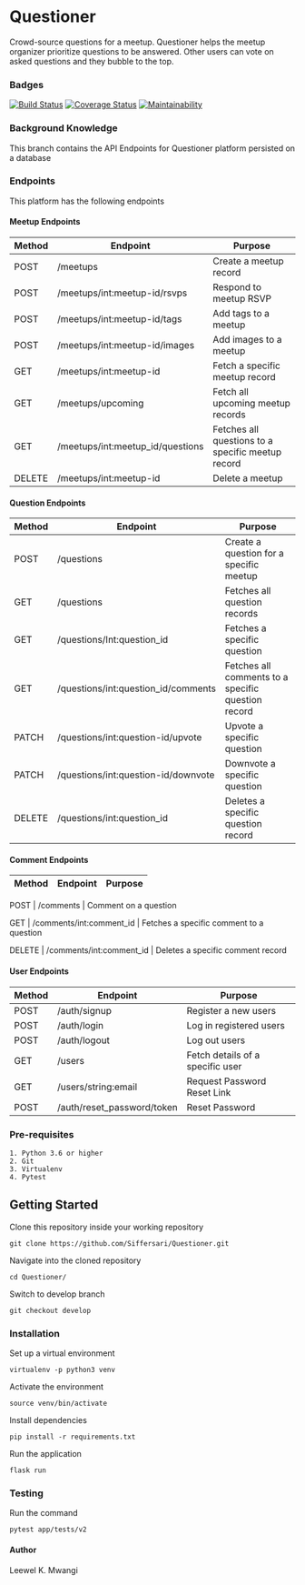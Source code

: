 # Questioner

Crowd-source questions for a meetup. Questioner helps the meetup organizer prioritize
questions to be answered. Other users can vote on asked questions and they bubble to the top.

### Badges
[![Build Status](https://travis-ci.com/Siffersari/Questioner.svg?branch=developv2)](https://travis-ci.com/Siffersari/Questioner) [![Coverage Status](https://coveralls.io/repos/github/Siffersari/Questioner/badge.svg?branch=ft-user-login-163047289)](https://coveralls.io/github/Siffersari/Questioner?branch=ft-user-login-163047289) [![Maintainability](https://api.codeclimate.com/v1/badges/132f7853a5541a616bba/maintainability)](https://codeclimate.com/github/Siffersari/Questioner/maintainability)


### Background Knowledge


This branch contains the API Endpoints for Questioner platform persisted on a database

### Endpoints

This platform has the following endpoints

#### Meetup Endpoints

Method | Endpoint | Purpose
--- | --- | ---
POST | /meetups | Create a meetup record
POST | /meetups/int:meetup-id/rsvps | Respond to meetup RSVP
POST | /meetups/int:meetup-id/tags | Add tags to a meetup
POST | /meetups/int:meetup-id/images | Add images to a meetup
GET | /meetups/int:meetup-id | Fetch a specific meetup record
GET | /meetups/upcoming | Fetch all upcoming meetup records
GET | /meetups/int:meetup_id/questions | Fetches all questions to a specific meetup record
DELETE | /meetups/int:meetup-id | Delete a meetup

#### Question Endpoints

Method | Endpoint | Purpose
--- | --- | ---
POST | /questions | Create a question for a specific meetup
GET | /questions | Fetches all question records
GET | /questions/Int:question_id | Fetches a specific question
GET | /questions/int:question_id/comments | Fetches all comments to a specific question record
PATCH | /questions/int:question-id/upvote | Upvote a specific question
PATCH | /questions/int:question-id/downvote | Downvote a specific question
DELETE | /questions/int:question_id | Deletes a specific question record


#### Comment Endpoints

Method | Endpoint | Purpose
--- | --- | ---

POST | /comments | Comment on a question

GET | /comments/int:comment_id | Fetches a specific comment to a question

DELETE | /comments/int:comment_id | Deletes a specific comment record

#### User Endpoints

Method | Endpoint | Purpose
--- | --- | ---
POST | /auth/signup | Register a new users
POST | /auth/login | Log in registered users
POST | /auth/logout | Log out users 
GET | /users | Fetch details of a specific user
GET | /users/string:email | Request Password Reset Link
POST |/auth/reset_password/token | Reset Password

### Pre-requisites
```
1. Python 3.6 or higher
2. Git
3. Virtualenv
4. Pytest

```
## Getting Started

Clone this repository inside your working repository
```
git clone https://github.com/Siffersari/Questioner.git

```
Navigate into the cloned repository
```
cd Questioner/
```
Switch to develop branch
```
git checkout develop
```


### Installation
Set up a virtual environment

```
virtualenv -p python3 venv
```

Activate the environment

```
source venv/bin/activate
```
Install dependencies
```
pip install -r requirements.txt
```

Run the application
```
flask run
```

### Testing
Run the command
```
pytest app/tests/v2

```


#### Author 
Leewel K. Mwangi